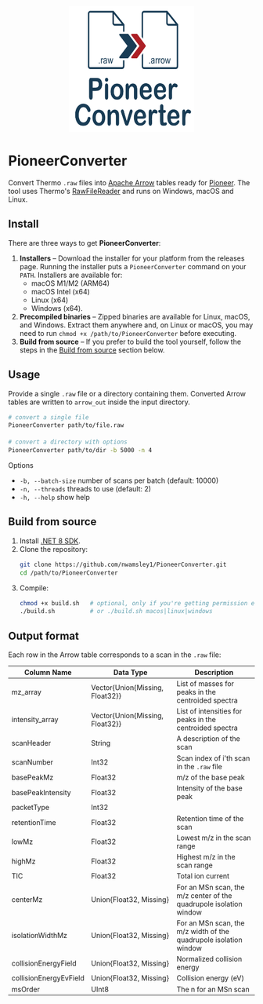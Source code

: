 <p align="center">
  <img src="assets/Converter.svg" alt="PioneerConverter Logo" width="256" height="256"/>
</p>

# PioneerConverter

Convert Thermo `.raw` files into [Apache Arrow](https://arrow.apache.org/) tables ready for [Pioneer](https://github.com/nwamsley1/Pioneer.jl). The tool uses Thermo's [RawFileReader](https://github.com/thermofisherlsms/RawFileReader) and runs on Windows, macOS and Linux.

## Install

There are three ways to get **PioneerConverter**:

1. **Installers** – Download the installer for your platform from the releases page. Running the installer puts a `PioneerConverter` command on your `PATH`. Installers are available for:
    - macOS&nbsp;M1/M2 (ARM64)
    - macOS&nbsp;Intel (x64)
    - Linux (x64)
    - Windows (x64). 
3. **Precompiled binaries** – Zipped binaries are available for Linux, macOS, and Windows. Extract them anywhere and, on Linux or macOS, you may need to run `chmod +x /path/to/PioneerConverter` before executing.
4. **Build from source** – If you prefer to build the tool yourself, follow the steps in the [Build from source](#build-from-source) section below.

## Usage

Provide a single `.raw` file or a directory containing them. Converted Arrow tables are written to `arrow_out` inside the input directory.

```bash
# convert a single file
PioneerConverter path/to/file.raw

# convert a directory with options
PioneerConverter path/to/dir -b 5000 -n 4
```

Options
- `-b, --batch-size`  number of scans per batch (default: 10000)
- `-n, --threads`     threads to use (default: 2)
- `-h, --help`        show help

## Build from source

1. Install [.NET&nbsp;8 SDK](https://dotnet.microsoft.com/download/dotnet/8.0).
2. Clone the repository:
   ```bash
   git clone https://github.com/nwamsley1/PioneerConverter.git
   cd /path/to/PioneerConverter
   ```
3. Compile:
   ```bash
   chmod +x build.sh   # optional, only if you're getting permission error
   ./build.sh          # or ./build.sh macos|linux|windows
   ```


## Output format

Each row in the Arrow table corresponds to a scan in the `.raw` file:

| Column Name | Data Type | Description |
|------------|-----------|-------------|
| mz_array | Vector{Union{Missing, Float32}} | List of masses for peaks in the centroided spectra |
| intensity_array | Vector{Union{Missing, Float32}} | List of intensities for peaks in the centroided spectra |
| scanHeader | String | A description of the scan |
| scanNumber | Int32 | Scan index of i'th scan in the `.raw` file |
| basePeakMz | Float32 | m/z of the base peak |
| basePeakIntensity | Float32 | Intensity of the base peak |
| packetType | Int32 | |
| retentionTime | Float32 | Retention time of the scan |
| lowMz | Float32 | Lowest m/z in the scan range |
| highMz | Float32 | Highest m/z in the scan range |
| TIC | Float32 | Total ion current |
| centerMz | Union{Float32, Missing} | For an MSn scan, the m/z center of the quadrupole isolation window |
| isolationWidthMz | Union{Float32, Missing} | For an MSn scan, the m/z width of the quadrupole isolation window |
| collisionEnergyField | Union{Float32, Missing} | Normalized collision energy |
| collisionEnergyEvField | Union{Float32, Missing} | Collision energy (eV) |
| msOrder | UInt8 | The n for an MSn scan |
